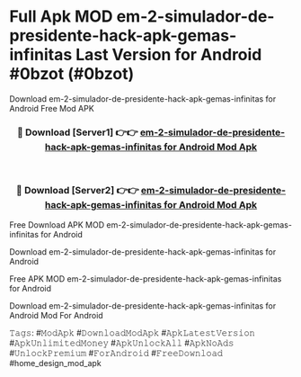 # Full Apk MOD em-2-simulador-de-presidente-hack-apk-gemas-infinitas Last Version for Android #0bzot (#0bzot)
Download em-2-simulador-de-presidente-hack-apk-gemas-infinitas for Android Free Mod APK

<div align="center">
<h3>🔴 Download [Server1] 👉👉 <a href="https://app.mediaupload.pro?title=em-2-simulador-de-presidente-hack-apk-gemas-infinitas&ref=15F">em-2-simulador-de-presidente-hack-apk-gemas-infinitas for Android Mod Apk</a></h3><br>

<h3>🔴 Download [Server2] 👉👉 <a href="https://app.mediaupload.pro?title=em-2-simulador-de-presidente-hack-apk-gemas-infinitas&ref=15F">em-2-simulador-de-presidente-hack-apk-gemas-infinitas for Android Mod Apk</a></h3>
</div>


Free Download APK MOD em-2-simulador-de-presidente-hack-apk-gemas-infinitas for Android

Download em-2-simulador-de-presidente-hack-apk-gemas-infinitas for Android 

Free APK MOD em-2-simulador-de-presidente-hack-apk-gemas-infinitas for Android 

Download em-2-simulador-de-presidente-hack-apk-gemas-infinitas for Android Mod For Android

𝚃𝚊𝚐𝚜: #𝙼𝚘𝚍𝙰𝚙𝚔 #𝙳𝚘𝚠𝚗𝚕𝚘𝚊𝚍𝙼𝚘𝚍𝙰𝚙𝚔 #𝙰𝚙𝚔𝙻𝚊𝚝𝚎𝚜𝚝𝚅𝚎𝚛𝚜𝚒𝚘𝚗 #𝙰𝚙𝚔𝚄𝚗𝚕𝚒𝚖𝚒𝚝𝚎𝚍𝙼𝚘𝚗𝚎𝚢 #𝙰𝚙𝚔𝚄𝚗𝚕𝚘𝚌𝚔𝙰𝚕𝚕 #𝙰𝚙𝚔𝙽𝚘𝙰𝚍𝚜 #𝚄𝚗𝚕𝚘𝚌𝚔𝙿𝚛𝚎𝚖𝚒𝚞𝚖 #𝙵𝚘𝚛𝙰𝚗𝚍𝚛𝚘𝚒𝚍 #𝙵𝚛𝚎𝚎𝙳𝚘𝚠𝚗𝚕𝚘𝚊𝚍 #home_design_mod_apk